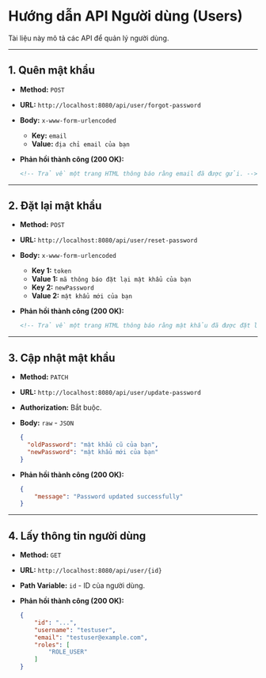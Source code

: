 # Hướng dẫn API Người dùng (Users)

Tài liệu này mô tả các API để quản lý người dùng.

---

## 1. Quên mật khẩu

- **Method:** `POST`
- **URL:** `http://localhost:8080/api/user/forgot-password`
- **Body:** `x-www-form-urlencoded`
    -   **Key:** `email`
    -   **Value:** `địa chỉ email của bạn`

- **Phản hồi thành công (200 OK):**

    ```html
    <!-- Trả về một trang HTML thông báo rằng email đã được gửi. -->
    ```

---

## 2. Đặt lại mật khẩu

- **Method:** `POST`
- **URL:** `http://localhost:8080/api/user/reset-password`
- **Body:** `x-www-form-urlencoded`
    -   **Key 1:** `token`
    -   **Value 1:** `mã thông báo đặt lại mật khẩu của bạn`
    -   **Key 2:** `newPassword`
    -   **Value 2:** `mật khẩu mới của bạn`

- **Phản hồi thành công (200 OK):**

    ```html
    <!-- Trả về một trang HTML thông báo rằng mật khẩu đã được đặt lại. -->
    ```

---

## 3. Cập nhật mật khẩu

- **Method:** `PATCH`
- **URL:** `http://localhost:8080/api/user/update-password`
- **Authorization:** Bắt buộc.
- **Body:** `raw` - `JSON`

    ```json
    {
      "oldPassword": "mật khẩu cũ của bạn",
      "newPassword": "mật khẩu mới của bạn"
    }
    ```

- **Phản hồi thành công (200 OK):**

    ```json
    {
        "message": "Password updated successfully"
    }
    ```

---

## 4. Lấy thông tin người dùng

- **Method:** `GET`
- **URL:** `http://localhost:8080/api/user/{id}`
- **Path Variable:** `id` - ID của người dùng.

- **Phản hồi thành công (200 OK):**

    ```json
    {
        "id": "...",
        "username": "testuser",
        "email": "testuser@example.com",
        "roles": [
            "ROLE_USER"
        ]
    }
    ```
